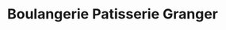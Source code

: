 ---
title: "Boulangerie Patisserie Granger"
url: /morsang-sur-orge/boulangerie-patisserie-granger/
shop: boulangerie
---